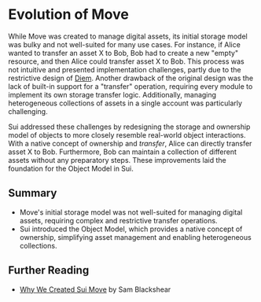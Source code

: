 # Evolution of Move

While Move was created to manage digital assets, its initial storage model was bulky and not
well-suited for many use cases. For instance, if Alice wanted to transfer an asset X to Bob, Bob had
to create a new "empty" resource, and then Alice could transfer asset X to Bob. This process was not
intuitive and presented implementation challenges, partly due to the restrictive design of
[Diem](https://www.diem.com/en-us). Another drawback of the original design was the lack of built-in
support for a "transfer" operation, requiring every module to implement its own storage transfer
logic. Additionally, managing heterogeneous collections of assets in a single account was
particularly challenging.

Sui addressed these challenges by redesigning the storage and ownership model of objects to more
closely resemble real-world object interactions. With a native concept of ownership and _transfer_,
Alice can directly transfer asset X to Bob. Furthermore, Bob can maintain a collection of different
assets without any preparatory steps. These improvements laid the foundation for the Object Model in
Sui.

## Summary

- Move's initial storage model was not well-suited for managing digital assets, requiring complex
  and restrictive transfer operations.
- Sui introduced the Object Model, which provides a native concept of ownership, simplifying asset
  management and enabling heterogeneous collections.

## Further Reading

- [Why We Created Sui Move](https://blog.sui.io/why-we-created-sui-move/) by Sam Blackshear
